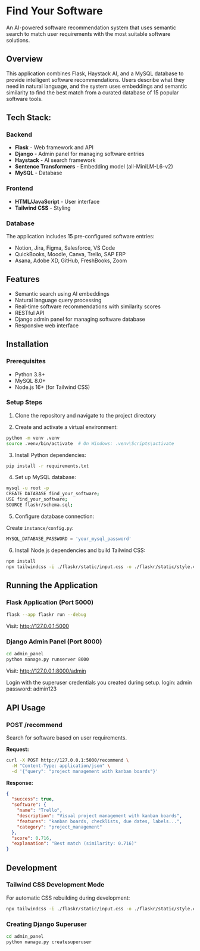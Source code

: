 # Find Your Software

An AI-powered software recommendation system that uses semantic search to match user requirements with the most suitable software solutions.

## Overview

This application combines Flask, Haystack AI, and a MySQL database to provide intelligent software recommendations. Users describe what they need in natural language, and the system uses embeddings and semantic similarity to find the best match from a curated database of 15 popular software tools.

## Tech Stack:

### Backend
- **Flask** - Web framework and API
- **Django** - Admin panel for managing software entries
- **Haystack** - AI search framework
- **Sentence Transformers** - Embedding model (all-MiniLM-L6-v2)
- **MySQL** - Database

### Frontend
- **HTML/JavaScript** - User interface
- **Tailwind CSS** - Styling

### Database
The application includes 15 pre-configured software entries:
- Notion, Jira, Figma, Salesforce, VS Code
- QuickBooks, Moodle, Canva, Trello, SAP ERP
- Asana, Adobe XD, GitHub, FreshBooks, Zoom

## Features

- Semantic search using AI embeddings
- Natural language query processing
- Real-time software recommendations with similarity scores
- RESTful API
- Django admin panel for managing software database
- Responsive web interface

## Installation

### Prerequisites

- Python 3.8+
- MySQL 8.0+
- Node.js 16+ (for Tailwind CSS)

### Setup Steps

1. Clone the repository and navigate to the project directory

2. Create and activate a virtual environment:
```bash
python -m venv .venv
source .venv/bin/activate  # On Windows: .venv\Scripts\activate
```

3. Install Python dependencies:
```bash
pip install -r requirements.txt
```

4. Set up MySQL database:
```bash
mysql -u root -p
CREATE DATABASE find_your_software;
USE find_your_software;
SOURCE flaskr/schema.sql;
```

5. Configure database connection:

Create `instance/config.py`:
```python
MYSQL_DATABASE_PASSWORD = 'your_mysql_password'
```

6. Install Node.js dependencies and build Tailwind CSS:
```bash
npm install
npx tailwindcss -i ./flaskr/static/input.css -o ./flaskr/static/style.css
```

## Running the Application

### Flask Application (Port 5000)

```bash
flask --app flaskr run --debug
```

Visit: http://127.0.0.1:5000

### Django Admin Panel (Port 8000)

```bash
cd admin_panel
python manage.py runserver 8000
```

Visit: http://127.0.0.1:8000/admin

Login with the superuser credentials you created during setup.
login: admin
password: admin123

## API Usage

### POST /recommend

Search for software based on user requirements.

**Request:**
```bash
curl -X POST http://127.0.0.1:5000/recommend \
  -H "Content-Type: application/json" \
  -d '{"query": "project management with kanban boards"}'
```

**Response:**
```json
{
  "success": true,
  "software": {
    "name": "Trello",
    "description": "Visual project management with kanban boards",
    "features": "kanban boards, checklists, due dates, labels...",
    "category": "project_management"
  },
  "score": 0.716,
  "explanation": "Best match (similarity: 0.716)"
}
```

## Development

### Tailwind CSS Development Mode

For automatic CSS rebuilding during development:
```bash
npx tailwindcss -i ./flaskr/static/input.css -o ./flaskr/static/style.css --watch
```

### Creating Django Superuser

```bash
cd admin_panel
python manage.py createsuperuser
```
